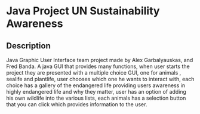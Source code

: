 # Java Project UN Sustainability Awareness

## Description
Java Graphic User Interface team project made by Alex Garbalyauskas, and Fred Banda. A java GUI that provides many functions, when user starts the project they are presented with a multiple choice GUI, one for animals
, sealife and plantlife, user chooses which one he wants to interact with, each choice has a gallery of the endangered life providing users awareness in highly endangered life
and why they matter, user has an option of adding his own wildlife into the various lists, each animals has a selection button that you can click which provides information to the user.

